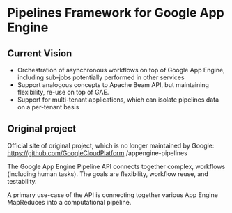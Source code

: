 # Pipelines Framework for Google App Engine


## Current Vision

 - Orchestration of asynchronous workflows on top of Google App Engine, including sub-jobs potentially performed in
  other services
 - Support analogous concepts to Apache Beam API, but maintaining flexibility, re-use on top of GAE. 
 - Support for multi-tenant applications, which can isolate pipelines data on a per-tenant basis

## Original project

Official site of original project, which is no longer maintained by Google: https://github.com/GoogleCloudPlatform
/appengine-pipelines

The Google App Engine Pipeline API connects together complex, workflows (including human tasks). The goals are
 flexibility, workflow reuse, and testability.

A primary use-case of the API is connecting together various App Engine MapReduces into a computational pipeline.
